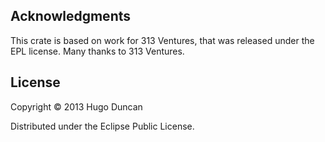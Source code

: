 ## Acknowledgments

This crate is based on work for 313 Ventures, that was released under the EPL
license.  Many thanks to 313 Ventures.

## License

Copyright © 2013 Hugo Duncan

Distributed under the Eclipse Public License.
